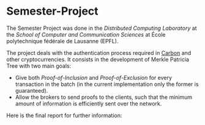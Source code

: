# Semester-Project
The Semester Project was done in the *Distributed Computing Laboratory* at the *School of Computer and Communication Sciences* at École polytechnique fédérale de Lausanne (EPFL).

The project deals with the authentication process required in [Carbon](https://github.com/Distributed-EPFL/carbon) and other cryptocurrencies.
It consists in the development of Merkle Patricia Tree with two main goals: 
* Give both *Proof-of-Inclusion* and *Proof-of-Exclusion* for every transaction in the batch (in the current implementation only the former is guaranteed). 
* Allow the brokers to send proofs to the clients, such that the minimum amount of information is efficiently sent over the network.

Here is the final report for further information: 
